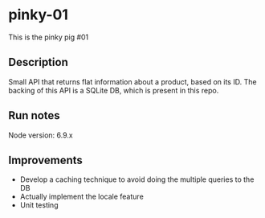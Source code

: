 # pinky-01
This is the pinky pig #01

## Description
Small API that returns flat information about a product, based on its ID. The backing of this API is a SQLite DB, which is present in this repo.

## Run notes
Node version: 6.9.x

## Improvements
* Develop a caching technique to avoid doing the multiple queries to the DB
* Actually implement the locale feature
* Unit testing
